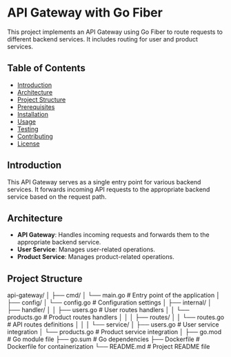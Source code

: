 # API Gateway with Go Fiber

This project implements an API Gateway using Go Fiber to route requests to different backend services. It includes routing for user and product services.

## Table of Contents

- [Introduction](#introduction)
- [Architecture](#architecture)
- [Project Structure](#project-structure)
- [Prerequisites](#prerequisites)
- [Installation](#installation)
- [Usage](#usage)
- [Testing](#testing)
- [Contributing](#contributing)
- [License](#license)

## Introduction

This API Gateway serves as a single entry point for various backend services. It forwards incoming API requests to the appropriate backend service based on the request path.

## Architecture

- **API Gateway**: Handles incoming requests and forwards them to the appropriate backend service.
- **User Service**: Manages user-related operations.
- **Product Service**: Manages product-related operations.

## Project Structure

api-gateway/
│
├── cmd/
│   └── main.go           # Entry point of the application
│
├── config/
│   └── config.go         # Configuration settings
│
├── internal/
│   ├── handler/
│   │   ├── users.go      # User routes handlers
│   │   └── products.go   # Product routes handlers
│   │
│   ├── routes/
│   │   └── routes.go     # API routes definitions
│   │
│   └── service/
│       ├── users.go      # User service integration
│       └── products.go   # Product service integration
│
├── go.mod                # Go module file
├── go.sum                # Go dependencies
├── Dockerfile            # Dockerfile for containerization
└── README.md             # Project README file

